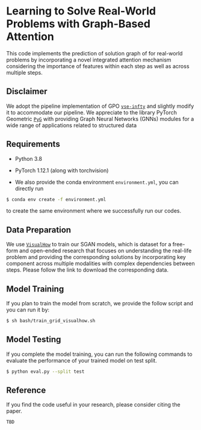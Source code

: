 # Learning to Solve Real-World Problems with Graph-Based Attention

This code implements the prediction of solution graph of for real-world problems by incorporating a novel integrated attention mechanism considering the importance of
features within each step as well as across multiple steps.

Disclaimer
------------------
We adopt the pipeline implementation of GPO [`vse-infty`](https://github.com/woodfrog/vse_infty) and slightly modify it to accommodate our pipeline.
We appreciate to the library PyTorch Geometric [`PyG`](https://pytorch-geometric.readthedocs.io/en/stable/) with providing Graph Neural Networks (GNNs) modules for a wide range of applications related to structured data 


Requirements
------------------

- Python 3.8
- PyTorch 1.12.1 (along with torchvision)

- We also provide the conda environment ``environment.yml``, you can directly run

```bash
$ conda env create -f environment.yml
```

to create the same environment where we successfully run our codes.


Data Preparation
------------------
We use [`VisualHow`](https://github.com/formidify/VisualHow) to train our SGAN models, 
which is dataset for a free-form and open-ended research that focuses on understanding the real-life problem and 
providing the corresponding solutions by incorporating key component across multiple modalities with complex dependencies between steps. 
Please follow the link to download the corresponding data.


Model Training
------------------
If you plan to train the model from scratch, we provide the follow script and you can run it by:
```bash
$ sh bash/train_grid_visualhow.sh
```

Model Testing
------------------
If you complete the model training, you can run the following commands to evaluate the performance of your trained model on test split.
```bash
$ python eval.py --split test
```

Reference
------------------
If you find the code useful in your research, please consider citing the paper.
```text
TBD
```